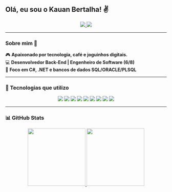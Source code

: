 ## Olá, eu sou o Kauan Bertalha! ✌️  

<div align="center">
  <a href="https://www.linkedin.com/in/kauanbertalha" target="_blank">
    <img src="https://img.shields.io/badge/-LinkedIn-%230077B5?style=for-the-badge&logo=linkedin&logoColor=white">
  </a>
  <a href="https://www.instagram.com/kauan_bertalha" target="_blank">
    <img src="https://img.shields.io/badge/-Instagram-%23E4405F?style=for-the-badge&logo=instagram&logoColor=white">
  </a>
</div>

---

### Sobre mim 🚀  

🎮 **Apaixonado por tecnologia, café e joguinhos digitais.**  
💻 **Desenvolvedor Back-End | Engenheiro de Software (6/8)**  
🔹 **Foco em C#, .NET e bancos de dados SQL/ORACLE/PLSQL**  

---

### 🚀 Tecnologias que utilizo  

<div align="center">
  <img src="https://img.shields.io/badge/C%23-239120?style=for-the-badge&logo=c-sharp&logoColor=white">
  <img src="https://img.shields.io/badge/MySQL-4479A1?style=for-the-badge&logo=mysql&logoColor=white">
  <img src="https://img.shields.io/badge/Oracle-F80000?style=for-the-badge&logo=oracle&logoColor=white">
  <img src="https://img.shields.io/badge/Delphi-EE1C25?style=for-the-badge&logo=delphi&logoColor=white">
  <img src="https://img.shields.io/badge/VBA-8A1A1A?style=for-the-badge&logo=visual-basic&logoColor=white">
  <img src="https://img.shields.io/badge/PLSQL-003B57?style=for-the-badge&logo=oracle&logoColor=white">
  <img src="https://img.shields.io/badge/HTML5-E34F26?style=for-the-badge&logo=html5&logoColor=white">
  <img src="https://img.shields.io/badge/CSS3-1572B6?style=for-the-badge&logo=css3&logoColor=white">
  <img src="https://img.shields.io/badge/JavaScript-F7DF1E?style=for-the-badge&logo=javascript&logoColor=black">
</div>  

---

### 📊 GitHub Stats  

<div align="center">
  <a href="https://github.com/berkhz">
    <img height="180em" src="https://github-readme-stats.vercel.app/api?username=berkhz&show_icons=true&theme=radical">
    <img height="180em" src="https://github-readme-stats.vercel.app/api/top-langs/?username=berkhz&layout=compact&langs_count=7&theme=radical">
  </a>
</div>  
